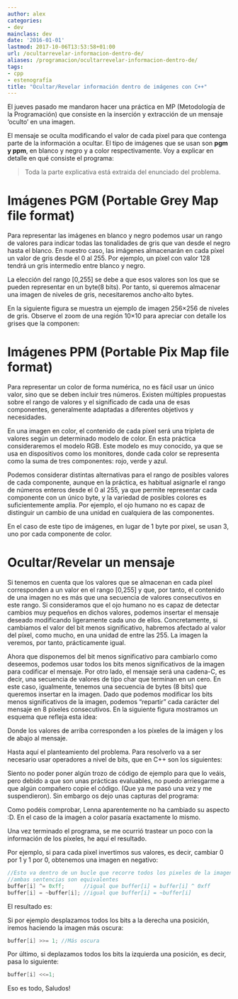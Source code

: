 ```yaml
---
author: alex
categories:
- dev
mainclass: dev
date: '2016-01-01'
lastmod: 2017-10-06T13:53:58+01:00
url: /ocultarrevelar-informacion-dentro-de/
aliases: /programacion/ocultarrevelar-informacion-dentro-de/
tags:
- cpp
- estenografía
title: "Ocultar/Revelar información dentro de imágenes con C++"
---
```


El jueves pasado me mandaron hacer una práctica en MP (Metodología de la Programación) que consiste en la inserción y extracción de un mensaje &#8216;oculto&#8217; en una imagen.

El mensaje se oculta modificando el valor de cada pixel para que contenga parte de la información a ocultar. El tipo de imágenes que se usan son **pgm y ppm**, en blanco y negro y a color respectivamente. Voy a explicar en detalle en qué consiste el programa:

>Toda la parte explicativa está extraida del enunciado del problema.

<!--more--><!--ad-->

# Imágenes PGM (Portable Grey Map file format)

Para representar las imágenes en blanco y negro podemos usar un rango de valores para indicar todas las tonalidades de gris que van desde el negro hasta el blanco. En nuestro caso, las imágenes almacenarán en cada píxel un valor de gris desde el 0 al 255. Por ejemplo, un píxel con valor 128 tendrá un gris intermedio entre blanco y negro.

La elección del rango [0,255] se debe a que esos valores son los que se pueden representar en un byte(8 bits). Por tanto, si queremos almacenar una imagen de niveles de gris,
necesitaremos ancho⋅alto bytes.

En la siguiente figura se muestra un ejemplo de imagen 256&#215;256 de niveles de gris. Observe el zoom de una región 10&#215;10 para apreciar con detalle los grises que la componen:

<figure>
    <amp-img sizes="(min-width: 400px) 400px, 100vw" on="tap:lightbox1" role="button" tabindex="0" layout="responsive"  height="215" width="400" src="https://1.bp.blogspot.com/-HM2vxizK_lg/T2Ynr-0h-3I/AAAAAAAACPM/uc-h3WbSs6Y/s400/Screenshot%2B-%2B03182012%2B-%2B07%253A21%253A10%2BPM.png"></amp-img>
</figure>

# Imágenes PPM (Portable Pix Map file format)

Para representar un color de forma numérica, no es fácil usar un único valor, sino que se deben incluir tres números. Existen múltiples propuestas sobre el rango de valores y el significado de cada una de esas componentes, generalmente adaptadas a diferentes objetivos y necesidades.

En una imagen en color, el contenido de cada píxel será una tripleta de valores según un determinado modelo de color. En esta práctica consideraremos el modelo RGB. Este modelo es muy conocido, ya que se usa en dispositivos como los monitores, donde cada color se representa como la suma de tres componentes: rojo, verde y azul.

Podemos considerar distintas alternativas para el rango de posibles valores de cada componente, aunque en la práctica, es habitual asignarle el rango de números enteros desde el 0 al 255, ya que permite representar cada componente con un único byte, y la variedad de posibles colores es suficientemente amplia. Por ejemplo, el ojo humano no es capaz de distinguir un cambio de una unidad en cualquiera de las componentes.

En el caso de este tipo de imágenes, en lugar de 1 byte por pixel, se usan 3, uno por cada componente de color.

# Ocultar/Revelar un mensaje

Si tenemos en cuenta que los valores que se almacenan en cada píxel corresponden a un valor en el rango [0,255] y que, por tanto, el contenido de una imagen no es más que una secuencia de valores consecutivos en este rango. Si consideramos que el ojo humano no es capaz de detectar cambios muy pequeños en dichos valores, podemos insertar el mensaje deseado modificando ligeramente cada uno de ellos. Concretamente, si cambiamos el valor del bit menos significativo, habremos afectado al valor del píxel, como mucho, en una unidad de entre las 255. La imagen la veremos, por tanto, prácticamente igual.

Ahora que disponemos del bit menos significativo para cambiarlo como deseemos, podemos usar todos los bits menos significativos de la imagen para codificar el mensaje. Por otro lado, el mensaje será una cadena-C, es decir, una secuencia de valores de tipo char que terminan en un cero. En este caso, igualmente, tenemos una secuencia de bytes (8 bits) que queremos insertar en la imagen. Dado que podemos modificar los bits menos significativos de la imagen, podemos “repartir” cada carácter del mensaje en 8 píxeles consecutivos. En la siguiente figura mostramos un esquema que refleja esta idea:

<figure>
    <amp-img sizes="(min-width: 400px) 400px, 100vw" on="tap:lightbox1" role="button" tabindex="0" layout="responsive"  height="125" width="400" src="https://2.bp.blogspot.com/-nwIaqapwV4o/T2YqBj4r0LI/AAAAAAAACPY/r8DKpFArxa8/s400/Screenshot%2B-%2B03182012%2B-%2B07%253A31%253A18%2BPM.png"></amp-img>
</figure>

Donde los valores de arriba corresponden a los píxeles de la imágen y los de abajo al mensaje.

Hasta aquí el planteamiento del problema. Para resolverlo va a ser necesario usar operadores a nivel de bits, que en C++ son los siguientes:

<figure>
    <amp-img sizes="(min-width: 400px) 400px, 100vw" on="tap:lightbox1" role="button" tabindex="0" layout="responsive"  height="273" width="400" src="https://2.bp.blogspot.com/-WPpC6XNKFfE/T2Yr3ccQAAI/AAAAAAAACPo/n7ddoxUaC90/s400/Screenshot%2B-%2B03182012%2B-%2B07%253A39%253A03%2BPM.png"></amp-img>
</figure>

Siento no poder poner algún trozo de código de ejemplo para que lo veáis, pero debido a que son unas prácticas evaluables, no puedo arriesgarme a que algún compañero copie el código. (Que ya me pasó una vez y me suspendieron). Sin embargo os dejo unas capturas del programa:

<figure>
    <amp-img sizes="(min-width: 400px) 400px, 100vw" on="tap:lightbox1" role="button" tabindex="0" layout="responsive"  height="316" width="400" src="https://1.bp.blogspot.com/-sXM7u0P77Y8/T2YuiaI_NuI/AAAAAAAACP0/whBXKD_rcPI/s400/ejemplo.png"></amp-img>
</figure>

Como podéis comprobar, Lenna aparentemente no ha cambiado su aspecto :D. En el caso de la imagen a color pasaría exactamente lo mismo.

Una vez terminado el programa, se me ocurrió trastear un poco con la información de los píxeles, he aquí el resultado.

Por ejemplo, si para cada pixel invertimos sus valores, es decir, cambiar 0 por 1 y 1 por 0, obtenemos una imagen en negativo:

```cpp
//Esto va dentro de un bucle que recorre todos los pixeles de la imagen,
//ambas sentencias son equivalentes
buffer[i] ^= 0xff;      //igual que buffer[i] = buffer[i] ^ 0xff
buffer[i] = ~buffer[i]; //igual que buffer[i] = ~buffer[i]
```

El resultado es:

<figure>
    <amp-img sizes="(min-width: 320px) 320px, 100vw" on="tap:lightbox1" role="button" tabindex="0" layout="responsive"  height="175" width="320" src="https://3.bp.blogspot.com/-_DE2i5TQNZ4/T2Ywb7jrYmI/AAAAAAAACQA/149R0QIZXiQ/s320/invertidas.png"></amp-img>
</figure>

Si por ejemplo desplazamos todos los bits a la derecha una posición, iremos haciendo la imagen más oscura:

```cpp
buffer[i] >>= 1; //Más oscura
```

<figure>
    <amp-img sizes="(min-width: 320px) 320px, 100vw" on="tap:lightbox1" role="button" tabindex="0" layout="responsive"  height="316" width="320" src="https://2.bp.blogspot.com/-7ZGLJJVhVgE/T2YxwfFUPwI/AAAAAAAACQM/Y0GbfsbP5QQ/s320/oscura.png"></amp-img>
</figure>

Por último, si deplazamos todos los bits la izquierda una posición, es decir, pasa lo siguiente:

```cpp
buffer[i] <<=1;
```

<figure>
    <amp-img sizes="(min-width: 320px) 320px, 100vw" on="tap:lightbox1" role="button" tabindex="0" layout="responsive"  height="177" width="320" src="https://1.bp.blogspot.com/-foHh4zTqIws/T2YyemfSLUI/AAAAAAAACQY/AEZr2nNe41U/s320/clara.png"></amp-img>
</figure>

Eso es todo, Saludos!
